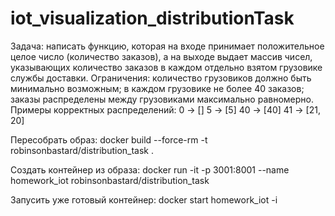 # iot_visualization_distributionTask

Задача: написать функцию, которая на входе принимает положительное целое число (количество заказов), а на выходе выдает массив чисел, указывающих количество заказов в каждом отдельно взятом грузовике службы доставки. Ограничения: количество грузовиков должно быть минимально возможным; в каждом грузовике не более 40 заказов; заказы распределены между грузовиками максимально равномерно.
Примеры корректных распределений:
0 -> []
5 -> [5]
40 -> [40]
41 -> [21, 20]

Пересобрать образ:
docker build --force-rm -t robinsonbastard/distribution_task .

Создать контейнер из образа:
docker run -it -p 3001:8001 --name homework_iot robinsonbastard/distribution_task

Запусить уже готовый контейнер:
docker start homework_iot -i
